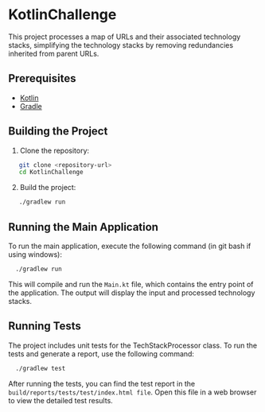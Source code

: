 # KotlinChallenge

This project processes a map of URLs and their associated technology stacks, simplifying the technology stacks by removing redundancies inherited from parent URLs.


## Prerequisites

- [Kotlin](https://kotlinlang.org/docs/tutorials/command-line.html)
- [Gradle](https://gradle.org/install/)

## Building the Project

1. Clone the repository:
```bash
   git clone <repository-url>
   cd KotlinChallenge
 ```

2. Build the project:
```bash
   ./gradlew run
```
## Running the Main Application
To run the main application, execute the following command (in git bash if using windows):
```bash
  ./gradlew run
```
This will compile and run the `Main.kt` file, which contains the entry point of the application. The output will display the input and processed technology stacks.

## Running Tests
The project includes unit tests for the TechStackProcessor class. To run the tests and generate a report, use the following command:

```bash
  ./gradlew test
```

After running the tests, you can find the test report in the `build/reports/tests/test/index.html file`. Open this file in a web browser to view the detailed test results.

